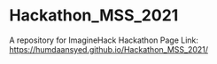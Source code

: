 # Hackathon_MSS_2021
A repository for ImagineHack Hackathon
Page Link: https://humdaansyed.github.io/Hackathon_MSS_2021/
